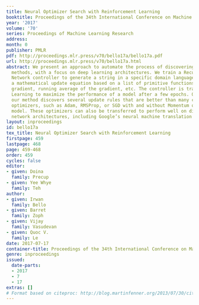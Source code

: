 ```yaml
---
title: Neural Optimizer Search with Reinforcement Learning
booktitle: Proceedings of the 34th International Conference on Machine Learning
year: '2017'
volume: '70'
series: Proceedings of Machine Learning Research
address: 
month: 0
publisher: PMLR
pdf: http://proceedings.mlr.press/v70/bello17a/bello17a.pdf
url: http://proceedings.mlr.press/v70/bello17a.html
abstract: We present an approach to automate the process of discovering optimization
  methods, with a focus on deep learning architectures. We train a Recurrent Neural
  Network controller to generate a string in a specific domain language that describes
  a mathematical update equation based on a list of primitive functions, such as the
  gradient, running average of the gradient, etc. The controller is trained with Reinforcement
  Learning to maximize the performance of a model after a few epochs. On CIFAR-10,
  our method discovers several update rules that are better than many commonly used
  optimizers, such as Adam, RMSProp, or SGD with and without Momentum on a ConvNet
  model. These optimizers can also be transferred to perform well on different neural
  network architectures, including Google’s neural machine translation system.
layout: inproceedings
id: bello17a
tex_title: Neural Optimizer Search with Reinforcement Learning
firstpage: 459
lastpage: 468
page: 459-468
order: 459
cycles: false
editor:
- given: Doina
  family: Precup
- given: Yee Whye
  family: Teh
author:
- given: Irwan
  family: Bello
- given: Barret
  family: Zoph
- given: Vijay
  family: Vasudevan
- given: Quoc V.
  family: Le
date: 2017-07-17
container-title: Proceedings of the 34th International Conference on Machine Learning
genre: inproceedings
issued:
  date-parts:
  - 2017
  - 7
  - 17
extras: []
# Format based on citeproc: http://blog.martinfenner.org/2013/07/30/citeproc-yaml-for-bibliographies/
---
```

